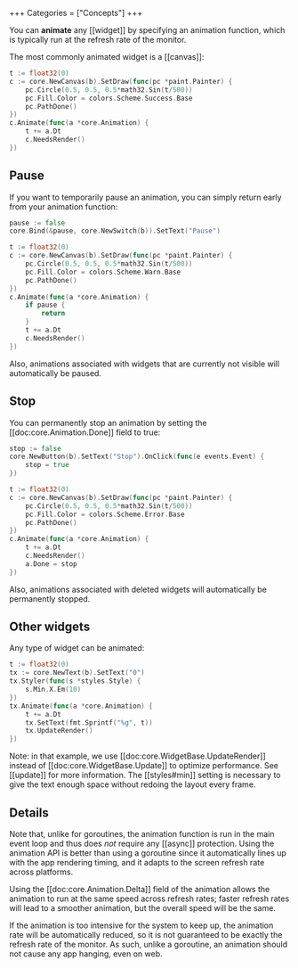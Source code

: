 +++
Categories = ["Concepts"]
+++

You can **animate** any [[widget]] by specifying an animation function, which is typically run at the refresh rate of the monitor.

The most commonly animated widget is a [[canvas]]:

```Go
t := float32(0)
c := core.NewCanvas(b).SetDraw(func(pc *paint.Painter) {
    pc.Circle(0.5, 0.5, 0.5*math32.Sin(t/500))
    pc.Fill.Color = colors.Scheme.Success.Base
    pc.PathDone()
})
c.Animate(func(a *core.Animation) {
    t += a.Dt
    c.NeedsRender()
})
```

## Pause

If you want to temporarily pause an animation, you can simply return early from your animation function:

```Go
pause := false
core.Bind(&pause, core.NewSwitch(b)).SetText("Pause")

t := float32(0)
c := core.NewCanvas(b).SetDraw(func(pc *paint.Painter) {
    pc.Circle(0.5, 0.5, 0.5*math32.Sin(t/500))
    pc.Fill.Color = colors.Scheme.Warn.Base
    pc.PathDone()
})
c.Animate(func(a *core.Animation) {
    if pause {
        return
    }
    t += a.Dt
    c.NeedsRender()
})
```

Also, animations associated with widgets that are currently not visible will automatically be paused.

## Stop

You can permanently stop an animation by setting the [[doc:core.Animation.Done]] field to true:

```Go
stop := false
core.NewButton(b).SetText("Stop").OnClick(func(e events.Event) {
    stop = true
})

t := float32(0)
c := core.NewCanvas(b).SetDraw(func(pc *paint.Painter) {
    pc.Circle(0.5, 0.5, 0.5*math32.Sin(t/500))
    pc.Fill.Color = colors.Scheme.Error.Base
    pc.PathDone()
})
c.Animate(func(a *core.Animation) {
    t += a.Dt
    c.NeedsRender()
    a.Done = stop
})
```

Also, animations associated with deleted widgets will automatically be permanently stopped.

## Other widgets

Any type of widget can be animated:

```Go
t := float32(0)
tx := core.NewText(b).SetText("0")
tx.Styler(func(s *styles.Style) {
	s.Min.X.Em(10)
})
tx.Animate(func(a *core.Animation) {
    t += a.Dt
    tx.SetText(fmt.Sprintf("%g", t))
    tx.UpdateRender()
})
```

Note: in that example, we use [[doc:core.WidgetBase.UpdateRender]] instead of [[doc:core.WidgetBase.Update]] to optimize performance. See [[update]] for more information. The [[styles#min]] setting is necessary to give the text enough space without redoing the layout every frame.

## Details

Note that, unlike for goroutines, the animation function is run in the main event loop and thus does *not* require any [[async]] protection. Using the animation API is better than using a goroutine since it automatically lines up with the app rendering timing, and it adapts to the screen refresh rate across platforms.

Using the [[doc:core.Animation.Delta]] field of the animation allows the animation to run at the same speed across refresh rates; faster refresh rates will lead to a smoother animation, but the overall speed will be the same.

If the animation is too intensive for the system to keep up, the animation rate will be automatically reduced, so it is not guaranteed to be exactly the refresh rate of the monitor. As such, unlike a goroutine, an animation should not cause any app hanging, even on web.
